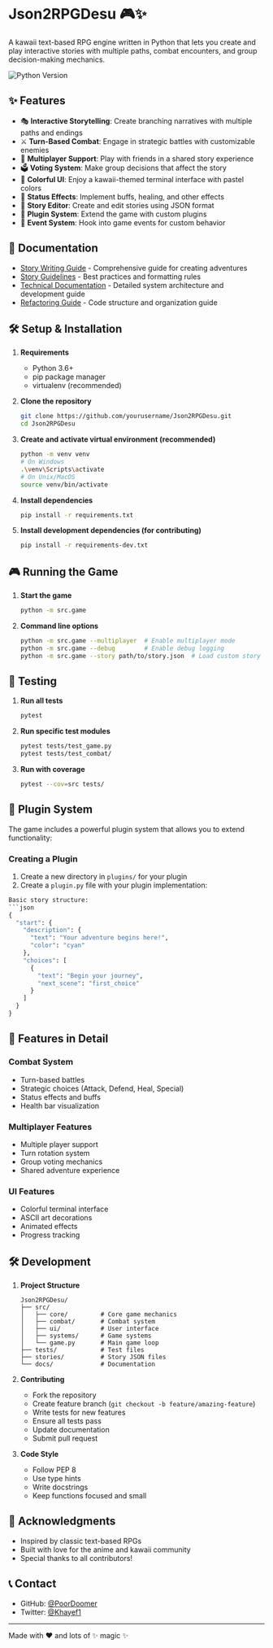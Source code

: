 # Json2RPGDesu 🎮✨

A kawaii text-based RPG engine written in Python that lets you create and play interactive stories with multiple paths, combat encounters, and group decision-making mechanics.

![Python Version](https://img.shields.io/badge/python-3.6+-blue.svg)

## ✨ Features

- 🎭 **Interactive Storytelling**: Create branching narratives with multiple paths and endings
- ⚔️ **Turn-Based Combat**: Engage in strategic battles with customizable enemies
- 🤝 **Multiplayer Support**: Play with friends in a shared story experience
- 🗳️ **Voting System**: Make group decisions that affect the story
- 🎨 **Colorful UI**: Enjoy a kawaii-themed terminal interface with pastel colors
- 💝 **Status Effects**: Implement buffs, healing, and other effects
- 📝 **Story Editor**: Create and edit stories using JSON format
- 🔌 **Plugin System**: Extend the game with custom plugins
- 🎯 **Event System**: Hook into game events for custom behavior

## 🚀 Documentation

- [Story Writing Guide](story_guide.md) - Comprehensive guide for creating adventures
- [Story Guidelines](Story_Guidelines.md) - Best practices and formatting rules
- [Technical Documentation](technical_docs.md) - Detailed system architecture and development guide
- [Refactoring Guide](refactoring_guide.md) - Code structure and organization guide

## 🛠️ Setup & Installation

1. **Requirements**
   - Python 3.6+
   - pip package manager
   - virtualenv (recommended)

2. **Clone the repository**
   ```bash
   git clone https://github.com/yourusername/Json2RPGDesu.git
   cd Json2RPGDesu
   ```

3. **Create and activate virtual environment (recommended)**
   ```bash
   python -m venv venv
   # On Windows
   .\venv\Scripts\activate
   # On Unix/MacOS
   source venv/bin/activate
   ```

4. **Install dependencies**
   ```bash
   pip install -r requirements.txt
   ```

5. **Install development dependencies (for contributing)**
   ```bash
   pip install -r requirements-dev.txt
   ```

## 🎮 Running the Game

1. **Start the game**
   ```bash
   python -m src.game
   ```

2. **Command line options**
   ```bash
   python -m src.game --multiplayer  # Enable multiplayer mode
   python -m src.game --debug        # Enable debug logging
   python -m src.game --story path/to/story.json  # Load custom story
   ```

## 🧪 Testing

1. **Run all tests**
   ```bash
   pytest
   ```

2. **Run specific test modules**
   ```bash
   pytest tests/test_game.py
   pytest tests/test_combat/
   ```

3. **Run with coverage**
   ```bash
   pytest --cov=src tests/
   ```

## 📝 Plugin System

The game includes a powerful plugin system that allows you to extend functionality:

### Creating a Plugin

1. Create a new directory in `plugins/` for your plugin
2. Create a `plugin.py` file with your plugin implementation:

```python
Basic story structure:
```json
{
  "start": {
    "description": {
      "text": "Your adventure begins here!",
      "color": "cyan"
    },
    "choices": [
      {
        "text": "Begin your journey",
        "next_scene": "first_choice"
      }
    ]
  }
}
```

## 🎯 Features in Detail

### Combat System
- Turn-based battles
- Strategic choices (Attack, Defend, Heal, Special)
- Status effects and buffs
- Health bar visualization

### Multiplayer Features
- Multiple player support
- Turn rotation system
- Group voting mechanics
- Shared adventure experience

### UI Features
- Colorful terminal interface
- ASCII art decorations
- Animated effects
- Progress tracking

## 🛠️ Development

1. **Project Structure**
   ```
   Json2RPGDesu/
   ├── src/
   │   ├── core/         # Core game mechanics
   │   ├── combat/       # Combat system
   │   ├── ui/           # User interface
   │   ├── systems/      # Game systems
   │   └── game.py       # Main game loop
   ├── tests/            # Test files
   ├── stories/          # Story JSON files
   └── docs/             # Documentation
   ```

2. **Contributing**
   - Fork the repository
   - Create feature branch (`git checkout -b feature/amazing-feature`)
   - Write tests for new features
   - Ensure all tests pass
   - Update documentation
   - Submit pull request

3. **Code Style**
   - Follow PEP 8
   - Use type hints
   - Write docstrings
   - Keep functions focused and small

## 🙏 Acknowledgments

- Inspired by classic text-based RPGs
- Built with love for the anime and kawaii community
- Special thanks to all contributors!

## 📞 Contact

- GitHub: [@PoorDoomer](https://github.com/PoorDoomer)
- Twitter: [@Khayef1](https://twitter.com/Khayef1)

---

Made with ❤️ and lots of ✨ magic ✨